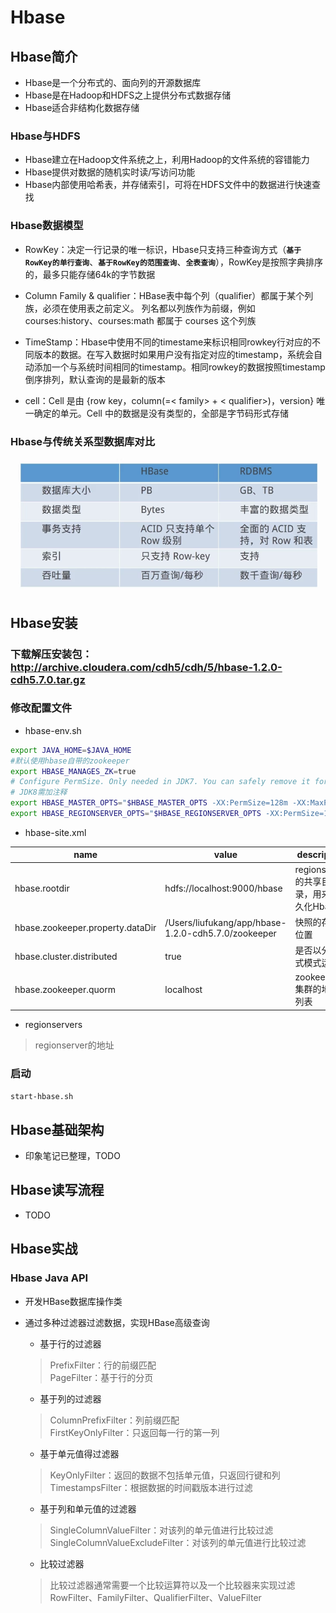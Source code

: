 # Hbase

## Hbase简介

- Hbase是一个分布式的、面向列的开源数据库
- Hbase是在Hadoop和HDFS之上提供分布式数据存储
- Hbase适合非结构化数据存储

### Hbase与HDFS

- Hbase建立在Hadoop文件系统之上，利用Hadoop的文件系统的容错能力
- Hbase提供对数据的随机实时读/写访问功能
- Hbase内部使用哈希表，并存储索引，可将在HDFS文件中的数据进行快速查找

### Hbase数据模型

 - RowKey：决定一行记录的唯一标识，Hbase只支持三种查询方式（**`基于RowKey的单行查询`**、**`基于RowKey的范围查询`**、**`全表查询`**），RowKey是按照字典排序的，最多只能存储64k的字节数据

 - Column Family & qualifier：HBase表中每个列（qualifier）都属于某个列族，必须在使用表之前定义。 列名都以列族作为前缀，例如 courses:history、courses:math 都属于 courses 这个列族

 - TimeStamp：Hbase中使用不同的timestame来标识相同rowkey行对应的不同版本的数据。在写入数据时如果用户没有指定对应的timestamp，系统会自动添加一个与系统时间相同的timestamp。相同rowkey的数据按照timestamp倒序排列，默认查询的是最新的版本

 - cell：Cell 是由 {row key，column(=< family> + < qualifier>)，version} 唯一确定的单元。Cell 中的数据是没有类型的，全部是字节码形式存储 

 ### Hbase与传统关系型数据库对比

 ![对比](image/hbasevs.png)

 ## Hbase安装

 ### 下载解压安装包：http://archive.cloudera.com/cdh5/cdh/5/hbase-1.2.0-cdh5.7.0.tar.gz
 ### 修改配置文件
 - hbase-env.sh
 ```bash
 export JAVA_HOME=$JAVA_HOME  
 #默认使用hbase自带的zookeeper  
 export HBASE_MANAGES_ZK=true  
 # Configure PermSize. Only needed in JDK7. You can safely remove it for JDK8+  
 # JDK8需加注释
export HBASE_MASTER_OPTS="$HBASE_MASTER_OPTS -XX:PermSize=128m -XX:MaxPermSize=128m"
export HBASE_REGIONSERVER_OPTS="$HBASE_REGIONSERVER_OPTS -XX:PermSize=128m -XX:MaxPermSize=128m"
```

- hbase-site.xml

|name|value|description|
|---|---|---|
|hbase.rootdir|hdfs://localhost:9000/hbase|regionserver的共享目录，用来持久化Hbase|
|hbase.zookeeper.property.dataDir|/Users/liufukang/app/hbase-1.2.0-cdh5.7.0/zookeeper|快照的存储位置|
|hbase.cluster.distributed|true|是否以分布式模式运行|
|hbase.zookeeper.quorm|localhost|zookeeper集群的地址列表|

- regionservers
> regionserver的地址

### 启动
`start-hbase.sh`

## Hbase基础架构
- 印象笔记已整理，TODO

## Hbase读写流程
- TODO

## Hbase实战
### Hbase Java API
- 开发HBase数据库操作类

- 通过多种过滤器过滤数据，实现HBase高级查询
    - 基于行的过滤器
    > PrefixFilter：行的前缀匹配  
    > PageFilter：基于行的分页
    - 基于列的过滤器
    > ColumnPrefixFilter：列前缀匹配  
    > FirstKeyOnlyFilter：只返回每一行的第一列
    - 基于单元值得过滤器
    > KeyOnlyFilter：返回的数据不包括单元值，只返回行键和列  
    > TimestampsFilter：根据数据的时间戳版本进行过滤
    - 基于列和单元值的过滤器
    > SingleColumnValueFilter：对该列的单元值进行比较过滤
    > SingleColumnValueExcludeFilter：对该列的单元值进行比较过滤
    - 比较过滤器
    > 比较过滤器通常需要一个比较运算符以及一个比较器来实现过滤  
    > RowFilter、FamilyFilter、QualifierFilter、ValueFilter